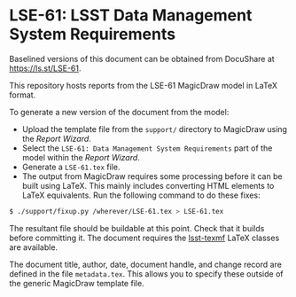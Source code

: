 # LSE-61: LSST Data Management System Requirements

Baselined versions of this document can be obtained from DocuShare at <https://ls.st/LSE-61>.

This repository hosts reports from the LSE-61 MagicDraw model in LaTeX format.

To generate a new version of the document from the model:

* Upload the template file from the `support/` directory to MagicDraw using the _Report Wizard_.
* Select the `LSE-61: Data Management System Requirements` part of the model within the _Report Wizard_.
* Generate a `LSE-61.tex` file.
* The output from MagicDraw requires some processing before it can be built using LaTeX. This mainly includes converting HTML elements to LaTeX equivalents.
  Run the following command to do these fixes:
```bash
$ ./support/fixup.py /wherever/LSE-61.tex > LSE-61.tex
```

The resultant file should be buildable at this point.
Check that it builds before committing it.
The document requires the [lsst-texmf](https://lsst-texmf.lsst.io) LaTeX classes are available.

The document title, author, date, document handle, and change record are defined in the file `metadata.tex`.
This allows you to specify these outside of the generic MagicDraw template file.
